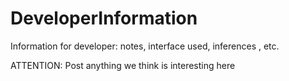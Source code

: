 # DeveloperInformation
Information for developer: notes, interface used, inferences , etc.

ATTENTION: Post anything we think is interesting here
